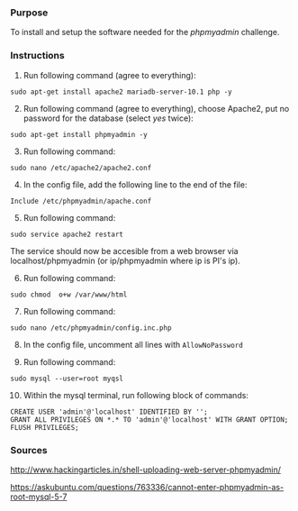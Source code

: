 ### Purpose

To install and setup the software needed for the *phpmyadmin* challenge.

### Instructions

1. Run following command (agree to everything):

```
sudo apt-get install apache2 mariadb-server-10.1 php -y
```

2. Run following command (agree to everything), choose Apache2, put no password for the database (select *yes* twice):

```
sudo apt-get install phpmyadmin -y
```

3. Run following command:

```
sudo nano /etc/apache2/apache2.conf
```

4. In the config file, add the following line to the end of the file:

```
Include /etc/phpmyadmin/apache.conf
```

5. Run following command:

```
sudo service apache2 restart
```

The service should now be accesible from a web browser via localhost/phpmyadmin (or ip/phpmyadmin where ip is PI's ip).

6. Run following command:

```
sudo chmod  o+w /var/www/html
```

7. Run following command:

```
sudo nano /etc/phpmyadmin/config.inc.php
```

8. In the config file, uncomment all lines with `AllowNoPassword`

9. Run following command:

```
sudo mysql --user=root myqsl
```

10. Within the mysql terminal, run following block of commands:

```
CREATE USER 'admin'@'localhost' IDENTIFIED BY '';
GRANT ALL PRIVILEGES ON *.* TO 'admin'@'localhost' WITH GRANT OPTION;
FLUSH PRIVILEGES;
```

### Sources

http://www.hackingarticles.in/shell-uploading-web-server-phpmyadmin/

https://askubuntu.com/questions/763336/cannot-enter-phpmyadmin-as-root-mysql-5-7

